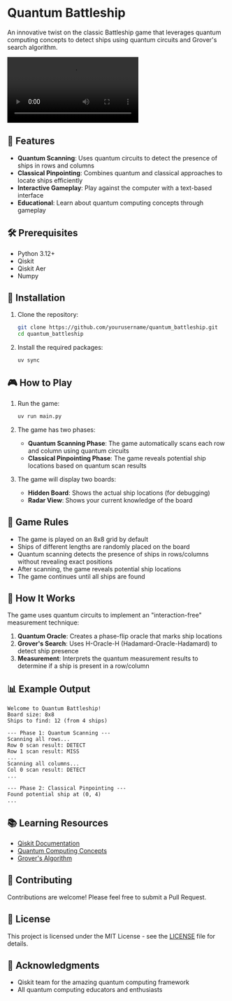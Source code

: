 # Quantum Battleship

An innovative twist on the classic Battleship game that leverages quantum computing concepts to detect ships using quantum circuits and Grover's search algorithm.

![Demo](Quantum_battleship_Demo.mp4)

## 🚀 Features

- **Quantum Scanning**: Uses quantum circuits to detect the presence of ships in rows and columns
- **Classical Pinpointing**: Combines quantum and classical approaches to locate ships efficiently
- **Interactive Gameplay**: Play against the computer with a text-based interface
- **Educational**: Learn about quantum computing concepts through gameplay

## 🛠️ Prerequisites

- Python 3.12+
- Qiskit
- Qiskit Aer
- Numpy

## 🚀 Installation

1. Clone the repository:
   ```bash
   git clone https://github.com/yourusername/quantum_battleship.git
   cd quantum_battleship
   ```

2. Install the required packages:
   ```bash
   uv sync
   ```

## 🎮 How to Play

1. Run the game:
   ```bash
   uv run main.py
   ```

2. The game has two phases:
   - **Quantum Scanning Phase**: The game automatically scans each row and column using quantum circuits
   - **Classical Pinpointing Phase**: The game reveals potential ship locations based on quantum scan results

3. The game will display two boards:
   - **Hidden Board**: Shows the actual ship locations (for debugging)
   - **Radar View**: Shows your current knowledge of the board

## 🎯 Game Rules

- The game is played on an 8x8 grid by default
- Ships of different lengths are randomly placed on the board
- Quantum scanning detects the presence of ships in rows/columns without revealing exact positions
- After scanning, the game reveals potential ship locations
- The game continues until all ships are found

## 🧠 How It Works

The game uses quantum circuits to implement an "interaction-free" measurement technique:

1. **Quantum Oracle**: Creates a phase-flip oracle that marks ship locations
2. **Grover's Search**: Uses H-Oracle-H (Hadamard-Oracle-Hadamard) to detect ship presence
3. **Measurement**: Interprets the quantum measurement results to determine if a ship is present in a row/column

## 📊 Example Output

```
Welcome to Quantum Battleship!
Board size: 8x8
Ships to find: 12 (from 4 ships)

--- Phase 1: Quantum Scanning ---
Scanning all rows...
Row 0 scan result: DETECT
Row 1 scan result: MISS
...
Scanning all columns...
Col 0 scan result: DETECT
...

--- Phase 2: Classical Pinpointing ---
Found potential ship at (0, 4)
...
```

## 📚 Learning Resources

- [Qiskit Documentation](https://qiskit.org/documentation/)
- [Quantum Computing Concepts](https://qiskit.org/learn/)
- [Grover's Algorithm](https://qiskit.org/textbook/ch-algorithms/grover.html)

## 🤝 Contributing

Contributions are welcome! Please feel free to submit a Pull Request.

## 📄 License

This project is licensed under the MIT License - see the [LICENSE](LICENSE) file for details.

## 🙏 Acknowledgments

- Qiskit team for the amazing quantum computing framework
- All quantum computing educators and enthusiasts
